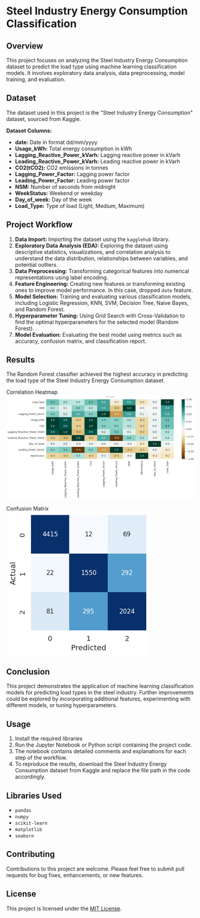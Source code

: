 # Steel Industry Energy Consumption Classification

## Overview

This project focuses on analyzing the Steel Industry Energy Consumption dataset to predict the load type using machine learning classification models. It involves exploratory data analysis, data preprocessing, model training, and evaluation.

## Dataset

The dataset used in this project is the "Steel Industry Energy Consumption" dataset, sourced from Kaggle. 

**Dataset Columns:**

- **date:** Date in format dd/mm/yyyy
- **Usage_kWh:** Total energy consumption in kWh
- **Lagging_Reactive_Power_kVarh:** Lagging reactive power in kVarh
- **Leading_Reactive_Power_kVarh:** Leading reactive power in kVarh
- **CO2(tCO2):** CO2 emissions in tonnes
- **Lagging_Power_Factor:** Lagging power factor
- **Leading_Power_Factor:** Leading power factor
- **NSM:** Number of seconds from midnight
- **WeekStatus:** Weekend or weekday
- **Day_of_week:** Day of the week
- **Load_Type:** Type of load (Light, Medium, Maximum)


## Project Workflow

1. **Data Import:** Importing the dataset using the `kagglehub` library.
2. **Exploratory Data Analysis (EDA):** Exploring the dataset using descriptive statistics, visualizations, and correlation analysis to understand the data distribution, relationships between variables, and potential outliers.
3. **Data Preprocessing:** Transforming categorical features into numerical representations using label encoding.
4. **Feature Engineering:** Creating new features or transforming existing ones to improve model performance. In this case, dropped `date` feature.
5. **Model Selection:** Training and evaluating various classification models, including Logistic Regression, KNN, SVM, Decision Tree, Naive Bayes, and Random Forest.
6. **Hyperparameter Tuning:** Using Grid Search with Cross-Validation to find the optimal hyperparameters for the selected model (Random Forest).
7. **Model Evaluation:** Evaluating the best model using metrics such as accuracy, confusion matrix, and classification report.

## Results

The Random Forest classifier achieved the highest accuracy in predicting the load type of the Steel Industry Energy Consumption dataset.

Correlation Heatmap  
![Correlation Heatmap](/pic1.png)  

Confusion Matrix  
![Confusion Matrix](/pic2.png)  

## Conclusion

This project demonstrates the application of machine learning classification models for predicting load types in the steel industry. Further improvements could be explored by incorporating additional features, experimenting with different models, or tuning hyperparameters.


## Usage

1. Install the required libraries
2. Run the Jupyter Notebook or Python script containing the project code.
3. The notebook contains detailed comments and explanations for each step of the workflow.
4. To reproduce the results, download the Steel Industry Energy Consumption dataset from Kaggle and replace the file path in the code accordingly.


## Libraries Used

- `pandas`
- `numpy`
- `scikit-learn`
- `matplotlib`
- `seaborn`

## Contributing

Contributions to this project are welcome. Please feel free to submit pull requests for bug fixes, enhancements, or new features.

## License

This project is licensed under the [MIT License](LICENSE).

